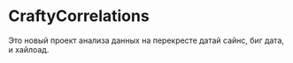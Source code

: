 # CraftyCorrelations
Это новый проект анализа данных на перекресте датай сайнс, биг дата, и хайлоад.

